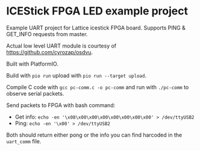 # ICEStick FPGA LED example project

Example UART project for Lattice icestick FPGA board. Supports PING & GET_INFO requests from master.

Actual low level UART module is courtesy of https://github.com/cyrozap/osdvu.

Built with PlatformIO.

Build with `pio run` upload with `pio run --target upload`.

Compile C code with `gcc pc-comm.c -o pc-comm`  and run with `./pc-comm` to observe serial packets.

Send packets to FPGA with bash command:
  - Get info: `echo -en '\x08\x00\x00\x00\x00\x00\x00\x00' > /dev/ttyUSB2`
  - Ping: `echo -en '\x00' > /dev/ttyUSB2`

Both should return either pong or the info you can find harcoded in the `uart_comm` file.